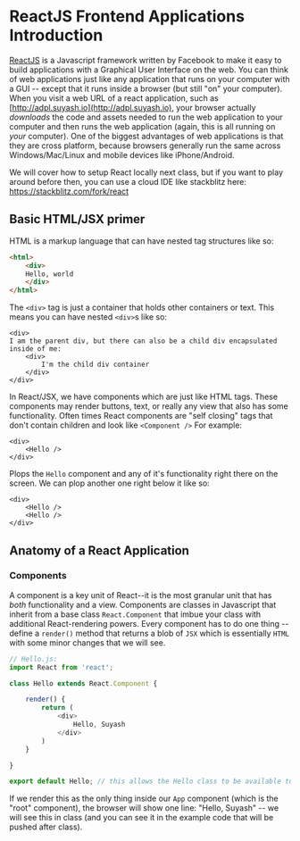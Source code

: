 # ReactJS Frontend Applications Introduction

[ReactJS](https://reactjs.org/) is a Javascript framework written by Facebook to make it easy to build applications with a Graphical User Interface on the web. You can think of web applications just like any application that runs on your computer with a GUI -- except that it runs inside a browser (but still "on" your computer). When you visit a web URL of a react application, such as [http://adpl.suyash.io](http://adpl.suyash.io), your browser actually _downloads_ the code and assets needed to run the web application to your computer and then runs the web application (again, this is all running on _your_ computer). One of the biggest advantages of web applications is that they are cross platform, because browsers generally run the same across Windows/Mac/Linux and mobile devices like iPhone/Android. 

We will cover how to setup React locally next class, but if you want to play around before then, you can use a cloud IDE like stackblitz here: https://stackblitz.com/fork/react 

## Basic HTML/JSX primer
HTML is a markup language that can have nested tag structures like so:
```html
<html>
	<div>
	Hello, world
	</div>
</html>
```
The `<div>` tag is just a container that holds other containers or text. This means you can have nested `<div>`s like so:

```
<div>
I am the parent div, but there can also be a child div encapsulated inside of me:
	<div>
		I'm the child div container
	</div>
</div>
```

In React/JSX, we have components which are just like HTML tags. These components may render buttons, text, or really any view that also has some functionality. Often times React components are "self closing" tags that don't contain children and look like `<Component />` For example:

```
<div>
	<Hello />
</div>
```
Plops the `Hello` component and any of it's functionality right there on the screen. We can plop another one right below it like so:
```
<div>
	<Hello />
	<Hello />
</div>
```

## Anatomy of a React Application
### Components
A component is a key unit of React--it is the most granular unit that has _both_ functionality and a view. Components are classes in Javascript that inherit from a base class `React.Component` that imbue your class with additional React-rendering powers. Every component has to do one thing -- define a `render()` method that returns a blob of `JSX` which is essentially `HTML` with some minor changes that we will see. 

```js
// Hello.js:
import React from 'react';

class Hello extends React.Component {

	render() {
		return (
			<div>
				Hello, Suyash
			</div>
		)
	}

}

export default Hello; // this allows the Hello class to be available to other modules importing this file
```
If we render this as the only thing inside our `App` component (which is the "root" component), the browser will show one line: "Hello, Suyash" -- we will see this in class (and you can see it in the example code that will be pushed after class).

